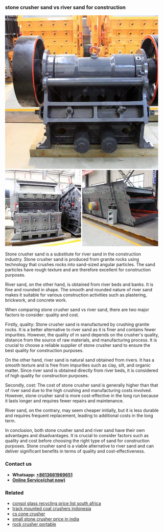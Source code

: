 <h3>stone crusher sand vs river sand for construction</h3><img src='1703042550.jpg' alt=''><p>Stone crusher sand is a substitute for river sand in the construction industry. Stone crusher sand is produced from granite rocks using technology that crushes rocks into sand-sized angular particles. The sand particles have rough texture and are therefore excellent for construction purposes.</p><p>River sand, on the other hand, is obtained from river beds and banks. It is fine and rounded in shape. The smooth and rounded nature of river sand makes it suitable for various construction activities such as plastering, brickwork, and concrete work.</p><p>When comparing stone crusher sand vs river sand, there are two major factors to consider: quality and cost.</p><p>Firstly, quality: Stone crusher sand is manufactured by crushing granite rocks. It is a better alternative to river sand as it is finer and contains fewer impurities. However, the quality of m sand depends on the crusher's quality, distance from the source of raw materials, and manufacturing process. It is crucial to choose a reliable supplier of stone crusher sand to ensure the best quality for construction purposes.</p><p>On the other hand, river sand is natural sand obtained from rivers. It has a smooth texture and is free from impurities such as clay, silt, and organic matter. Since river sand is obtained directly from river beds, it is considered of high quality for construction purposes.</p><p>Secondly, cost: The cost of stone crusher sand is generally higher than that of river sand due to the high crushing and manufacturing costs involved. However, stone crusher sand is more cost-effective in the long run because it lasts longer and requires fewer repairs and maintenance.</p><p>River sand, on the contrary, may seem cheaper initially, but it is less durable and requires frequent replacement, leading to additional costs in the long term.</p><p>In conclusion, both stone crusher sand and river sand have their own advantages and disadvantages. It is crucial to consider factors such as quality and cost before choosing the right type of sand for construction purposes. Stone crusher sand is a viable alternative to river sand and can deliver significant benefits in terms of quality and cost-effectiveness.</p><h3>Contact us</h3><ul><li><strong>Whatsapp:&nbsp;<a href="https://wa.me/8613661969651">+8613661969651</a></strong></li><li><a href="https://swt.shibang-china.com/?git&amp;zhl&amp;stone crusher sand vs river sand for construction"><strong>Online Service(chat now)</strong></a></li></ul><h3>Related</h3><ul><li><a href='consol glass recycling price list south africa.md'>consol glass recycling price list south africa</a></li><li><a href='track mounted coal crushers indonesia.md'>track mounted coal crushers indonesia</a></li><li><a href='cs cone crusher.md'>cs cone crusher</a></li><li><a href='small stone crusher price in india.md'>small stone crusher price in india</a></li><li><a href='rock crusher portable.md'>rock crusher portable</a></li></ul>